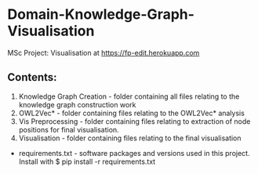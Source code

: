 # Domain-Knowledge-Graph-Visualisation
 MSc Project: Visualisation at https://fp-edit.herokuapp.com 
 
 ## Contents:
 1. Knowledge Graph Creation - folder containing all files relating to the knowledge graph construction work
 2. OWL2Vec* - folder containing files relating to the OWL2Vec* analysis
 3. Vis Preprocessing - folder containing files relating to extraction of node positions for final visualisation.
 4. Visualisation - folder containing files relating to the final visualisation
 
 * requirements.txt - software packages and versions used in this project. Install with $ pip install -r requirements.txt
